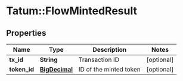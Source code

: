# Tatum::FlowMintedResult

## Properties
Name | Type | Description | Notes
------------ | ------------- | ------------- | -------------
**tx_id** | **String** | Transaction ID | [optional] 
**token_id** | [**BigDecimal**](BigDecimal.md) | ID of the minted token | [optional] 

